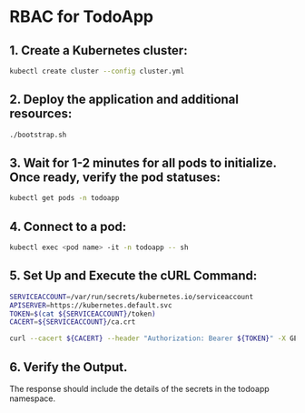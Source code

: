 # RBAC for TodoApp

## 1. Create a Kubernetes cluster:
```bash
kubectl create cluster --config cluster.yml
```

## 2. Deploy the application and additional resources:
```bash
./bootstrap.sh
```

## 3. Wait for 1-2 minutes for all pods to initialize. Once ready, verify the pod statuses:
```bash
kubectl get pods -n todoapp
```

## 4. Connect to a pod:
```bash
kubectl exec <pod name> -it -n todoapp -- sh
```

## 5. Set Up and Execute the cURL Command:
```bash
SERVICEACCOUNT=/var/run/secrets/kubernetes.io/serviceaccount
APISERVER=https://kubernetes.default.svc
TOKEN=$(cat ${SERVICEACCOUNT}/token)
CACERT=${SERVICEACCOUNT}/ca.crt

curl --cacert ${CACERT} --header "Authorization: Bearer ${TOKEN}" -X GET ${APISERVER}/api/v1/namespaces/todoapp/secrets
```

## 6. Verify the Output.
The response should include the details of the secrets in the todoapp namespace.
